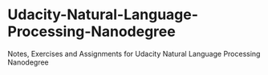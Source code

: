 # Udacity-Natural-Language-Processing-Nanodegree
Notes, Exercises and Assignments for Udacity Natural Language Processing Nanodegree
